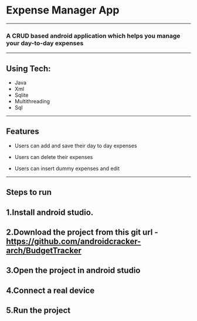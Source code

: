 # Expense Manager App
---
### A CRUD based android application which helps you manage your day-to-day expenses
---
## Using Tech:

* Java
* Xml
* Sqlite
* Multithreading
* Sql

---
## Features

* Users can add and save their day to day expenses

* Users can delete their expenses
* Users can insert dummy expenses and edit
---


## Steps to run
## 1.Install android studio.
## 2.Download the project from this git url - https://github.com/androidcracker-arch/BudgetTracker
## 3.Open the project in android studio
## 4.Connect a real device
## 5.Run the project
